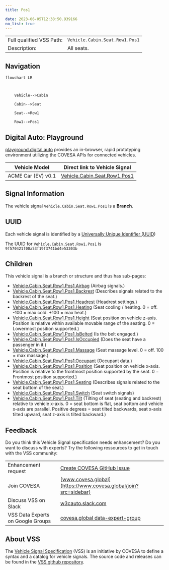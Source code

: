 ```yaml
---
title: Pos1

date: 2023-06-05T12:38:50.939166
no_list: true
---
```



| | |
|---|---|
| Full qualified VSS Path: | `Vehicle.Cabin.Seat.Row1.Pos1` |
| Description: | All seats. |

## Navigation

```mermaid
flowchart LR



    Vehicle-->Cabin

    Cabin-->Seat

    Seat-->Row1

    Row1-->Pos1

```


## Digital Auto: Playground

[playground.digital.auto](http://digital.auto) provides an in-browser, rapid prototyping environment utilizing the COVESA APIs for connected vehicles. 

| Vehicle Model | Direct link to Vehicle Signal |
|---|---|
| ACME Car (EV) v0.1 | [Vehicle.Cabin.Seat.Row1.Pos1](https://digitalauto.netlify.app/model/STLWzk1WyqVVLbfymb4f/cvi/list/Vehicle.Cabin.Seat.Row1.Pos1/) |


## Signal Information




The vehicle signal `Vehicle.Cabin.Seat.Row1.Pos1` is a **Branch**.





## UUID

Each vehicle signal is identified by a [Universally Unique Identifier (UUID](https://en.wikipedia.org/wiki/Universally_unique_identifier))

The UUID for `Vehicle.Cabin.Seat.Row1.Pos1` is `9f570421f00a53f19f3741bd4e53303b`

## Children

This vehicle signal is a branch or structure and thus has sub-pages:

- [Vehicle.Cabin.Seat.Row1.Pos1.Airbag](airbag/) (Airbag signals.)
- [Vehicle.Cabin.Seat.Row1.Pos1.Backrest](backrest/) (Describes signals related to the backrest of the seat.)
- [Vehicle.Cabin.Seat.Row1.Pos1.Headrest](headrest/) (Headrest settings.)
- [Vehicle.Cabin.Seat.Row1.Pos1.Heating](heating/) (Seat cooling / heating. 0 = off. -100 = max cold. +100 = max heat.)
- [Vehicle.Cabin.Seat.Row1.Pos1.Height](height/) (Seat position on vehicle z-axis. Position is relative within available movable range of the seating. 0 = Lowermost position supported.)
- [Vehicle.Cabin.Seat.Row1.Pos1.IsBelted](isbelted/) (Is the belt engaged.)
- [Vehicle.Cabin.Seat.Row1.Pos1.IsOccupied](isoccupied/) (Does the seat have a passenger in it.)
- [Vehicle.Cabin.Seat.Row1.Pos1.Massage](massage/) (Seat massage level. 0 = off. 100 = max massage.)
- [Vehicle.Cabin.Seat.Row1.Pos1.Occupant](occupant/) (Occupant data.)
- [Vehicle.Cabin.Seat.Row1.Pos1.Position](position/) (Seat position on vehicle x-axis. Position is relative to the frontmost position supported by the seat. 0 = Frontmost position supported.)
- [Vehicle.Cabin.Seat.Row1.Pos1.Seating](seating/) (Describes signals related to the seat bottom of the seat.)
- [Vehicle.Cabin.Seat.Row1.Pos1.Switch](switch/) (Seat switch signals)
- [Vehicle.Cabin.Seat.Row1.Pos1.Tilt](tilt/) (Tilting of seat (seating and backrest) relative to vehicle x-axis. 0 = seat bottom is flat, seat bottom and vehicle x-axis are parallel. Positive degrees = seat tilted backwards, seat x-axis tilted upward, seat z-axis is tilted backward.)


## Feedback

Do you think this Vehicle Signal specification needs enhancement? Do you want to discuss with experts? Try the following ressources to get in touch with the VSS community:

| | |
|---|---|
| Enhancement request | [Create COVESA GitHub Issue](https://github.com/COVESA/vehicle_signal_specification/issues/new?body=Please+describe+your+feedback&title=Signal+feedback+Vehicle.Cabin.Seat.Row1.Pos1) |
| Join COVESA | [www.covesa.global](https://www.covesa.global/join?src=sidebar) |
| Discuss VSS on Slack | [w3cauto.slack.com](http://w3cauto.slack.com/) |
| VSS Data Experts on Google Groups | [covesa.global data-expert-group](https://groups.google.com/a/covesa.global/g/data-expert-group) |

## About VSS

The [Vehicle Signal Specification](https://covesa.github.io/vehicle_signal_specification/) (VSS)
is an initiative by COVESA to define a syntax and a catalog for vehicle signals.
The source code and releases can be found in the [VSS github repository](https://github.com/COVESA/vehicle_signal_specification).

